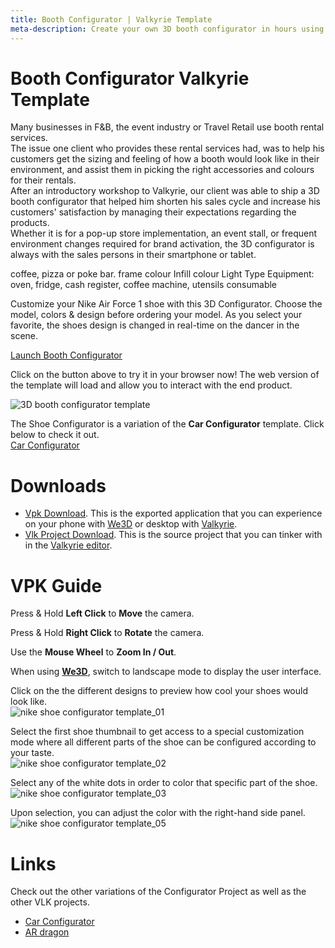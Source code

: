 ```yaml
---
title: Booth Configurator | Valkyrie Template
meta-description: Create your own 3D booth configurator in hours using our ready-made template
---
```


# Booth Configurator Valkyrie Template
Many businesses in F&B, the event industry or Travel Retail use booth rental services.  
The issue one client who provides these rental services had, was to help his customers get the sizing and feeling of how a booth would look like in their environment, and assist them in picking the right accessories and colours for their rentals.  
After an introductory workshop to Valkyrie, our client was able to ship a 3D booth configurator that helped him shorten his sales cycle and increase his customers' satisfaction by managing their expectations regarding the products.  
Whether it is for a pop-up store implementation, an event stall, or frequent environment changes required for brand activation, the 3D configurator is always with the sales persons in their smartphone or tablet.  


coffee, pizza or poke bar.
frame colour
Infill colour
Light Type
Equipment: oven, fridge, cash register, coffee machine, utensils consumable



Customize your Nike Air Force 1 shoe with this 3D Configurator. Choose the model, colors & design before ordering your model. As you select your favorite, the shoes design is changed in real-time on the dancer in the scene.

<a class="btn btn-primary umami--click--bt_launch_booth_configurator" href="/vlk/samples/booth-configurator/booth_config_v1.vpk">Launch Booth Configurator</a>

Click on the button above to try it in your browser now! The web version of the template will load and allow you to interact with the end product.  

![3D booth configurator template](https://cdn2.talansoft.com/ftp/img/shoe_configurator/nike-shoe-template.jpg)

The Shoe Configurator is a variation of the **Car Configurator** template. Click below to check it out.  
[Car Configurator](./Car-Configurator) 

# Downloads

- [Vpk Download](https://cdn2.talansoft.com/ftp/samples/Nike-Shoe-Template-v4.vpk). This is the exported application that you can experience on your phone with [We3D](/vlk/downloads#we3d) or desktop with [Valkyrie](/vlk/downloads#vlk).
- [Vlk Project Download](https://cdn2.talansoft.com/ftp/samples/Nike-Shoe-Template-v4.zip). This is the source project that you can tinker with in the [Valkyrie editor](/vlk/downloads#vlk).

# VPK Guide

Press & Hold **Left Click** to **Move** the camera.

Press & Hold **Right Click** to **Rotate** the camera.

Use the **Mouse Wheel** to **Zoom In / Out**.

When using **[We3D](/vlk/downloads#we3d)**, switch to landscape mode to display the user interface.

Click on the the different designs to preview how cool your shoes would look like.  
![nike shoe configurator template_01](https://cdn2.talansoft.com/ftp/img/shoe_configurator/shoe_01.gif)

Select the first shoe thumbnail to get access to a special customization mode where all different parts of the shoe can be configured according to your taste.  
![nike shoe configurator template_02](https://cdn2.talansoft.com/ftp/img/shoe_configurator/shoe_02.gif)

Select any of the white dots in order to color that specific part of the shoe.  
![nike shoe configurator template_03](https://cdn2.talansoft.com/ftp/img/shoe_configurator/shoe_03.gif)

Upon selection, you can adjust the color with the right-hand side panel.  
![nike shoe configurator template_05](https://cdn2.talansoft.com/ftp/img/shoe_configurator/shoe_05.gif)

# Links
Check out the other variations of the Configurator Project as well as the other VLK projects.
- [Car Configurator](./Car-Configurator)
- [AR dragon](./ar-dragon)
 
